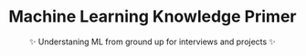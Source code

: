 # Machine Learning Knowledge Primer

<p align='center'>
  ✨ Understaning ML from ground up for interviews and projects ✨
</p>
